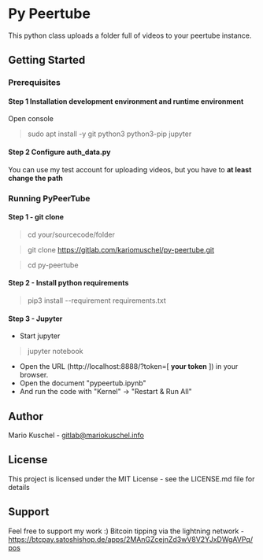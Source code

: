 # Py Peertube

This python class uploads a folder full of videos to your peertube instance.

## Getting Started

### Prerequisites

#### Step 1 Installation development environment and runtime environment
Open console
> sudo apt install -y git python3 python3-pip jupyter

#### Step 2 Configure auth_data.py
You can use my test account for uploading videos, but you have to **at least change the path**

### Running PyPeerTube

#### Step 1 - git clone

> cd your/sourcecode/folder

> git clone https://gitlab.com/kariomuschel/py-peertube.git

> cd py-peertube

#### Step 2 - Install python requirements
> pip3 install --requirement requirements.txt

#### Step 3 - Jupyter

* Start jupyter

> jupyter notebook

* Open the URL (http://localhost:8888/?token=[ **your token** ]) in your browser.
* Open the document "pypeertub.ipynb"
* And run the code with "Kernel" -> "Restart & Run All"

## Author
Mario Kuschel - gitlab@mariokuschel.info

## License
This project is licensed under the MIT License - see the LICENSE.md file for details

## Support
Feel free to support my work :) Bitcoin tipping via the lightning network - https://btcpay.satoshishop.de/apps/2MAnGZcejnZd3wV8V2YJxDWgAVPq/pos